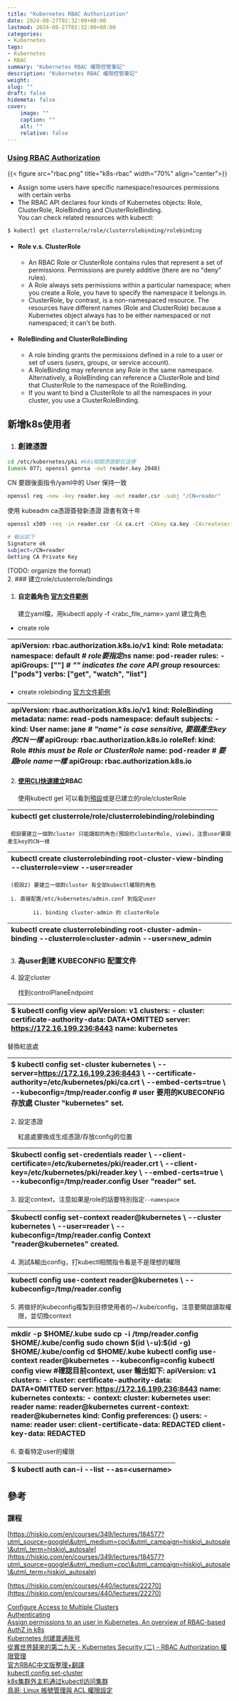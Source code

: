 ```yaml
---
title: "Kubernetes RBAC Authorization"
date: 2024-08-27T02:32:00+08:00 
lastmod: 2024-08-27T02:32:00+08:00 
categories: 
- Kubernetes
tags: 
- Kubernetes
- RBAC
summary: "Kubernetes RBAC 權限控管筆記"
description: "Kubernetes RBAC 權限控管筆記" 
weight: 
slug: ""
draft: false 
hidemeta: false
cover:
    image: "" 
    caption: ""
    alt: ""
    relative: false
---
```

### [Using RBAC Authorization](https://kubernetes.io/docs/reference/access-authn-authz/rbac/\#kubectl-create-clusterrolebinding)

{{< figure  src="rbac.png" title="k8s-rbac" width="70%" align="center">}}
- Assign some users have specific namespace/resources permissions with certain verbs  
- The RBAC API declares four kinds of Kubernetes objects: Role, ClusterRole, RoleBinding and ClusterRoleBinding.   
  You can check related resources with kubectl:
```bash
$ kubectl get clusterrole/role/clusterrolebinding/rolebinding
```
- #### Role v.s. ClusterRole

  - An RBAC Role or ClusterRole contains rules that represent a set of permissions. Permissions are purely additive (there are no "deny" rules).  
  - A Role always sets permissions within a particular namespace; when you create a Role, you have to specify the namespace it belongs in.  
  - ClusterRole, by contrast, is a non-namespaced resource. The resources have different names (Role and ClusterRole) because a Kubernetes object always has to be either namespaced or not namespaced; it can't be both.


- #### RoleBinding and ClusterRoleBinding 

  - A role binding grants the permissions defined in a role to a user or set of users (users, groups, or service account).  
  - A RoleBinding may reference any Role in the same namespace. Alternatively, a RoleBinding can reference a ClusterRole and bind that ClusterRole to the namespace of the RoleBinding.   
  - If you want to bind a ClusterRole to all the namespaces in your cluster, you use a ClusterRoleBinding.

## 新增k8s使用者
1. ### 創建憑證 
```bash
cd /etc/kubernetes/pki #k8s相關憑證都在這裡 
(umask 077; openssl genrsa -out reader.key 2048)
```
CN 要跟後面指令/yaml中的 User 保持一致
```bash
openssl req -new -key reader.key -out reader.csr -subj "/CN=reader"
```
使用 kubeadm ca憑證簽發新憑證 證書有效十年
```bash
openssl x509 -req -in reader.csr -CA ca.crt -CAkey ca.key -CAcreateserial -out reader.crt -days 3650

# 輸出如下
Signature ok
subject=/CN=reader
Getting CA Private Key
```
  
(TODO: organize the format)  
2. ### 建立role/clusterrole/bindings

   1. #### 自定義角色 [官方文件範例](https://kubernetes.io/docs/reference/access-authn-authz/rbac/\#role-example)

      建立yaml檔，用kubectl apply \-f \<rabc\_file\_name\>.yaml 建立角色

- create role

| apiVersion: rbac.authorization.k8s.io/v1 kind: Role metadata:  namespace: default *\# role要指定ns*  name: pod-reader rules: \- apiGroups: \[""\] *\# "" indicates the core API group*  resources: \["pods"\]  verbs: \["get", "watch", "list"\] |
| :---- |


- create rolebinding [官方文件範例](https://kubernetes.io/docs/reference/access-authn-authz/rbac/\#rolebinding-and-clusterrolebinding)

| apiVersion: rbac.authorization.k8s.io/v1 kind: RoleBinding metadata:  name: read-pods  namespace: default subjects: \- kind: User  name: jane *\# "name" is case sensitive, 要跟產生key的CN一樣*  apiGroup: rbac.authorization.k8s.io roleRef:  kind: Role *\#this must be Role or ClusterRole*  name: pod-reader *\# 要跟role name一樣*  apiGroup: rbac.authorization.k8s.io |
| :---- |

  2. #### [使用CLI快速建立](https://kubernetes.io/docs/reference/access-authn-authz/rbac/\#command-line-utilities)RBAC

     使用kubectl get 可以看到[預設](https://kubernetes.io/docs/reference/access-authn-authz/rbac/\#default-roles-and-role-bindings)或是已建立的role/clusterRole

| kubectl get clusterrole/role/clusterrolebinding/rolebinding |
| :---- |

     假設要建立一個對cluster 只能讀取的角色(預設的clusterRole, view)，注意user要跟產生key的CN一樣

| kubectl create clusterrolebinding root-cluster-view-binding \--clusterrole=view \--user=reader |
| :---- |

     

     (假設2) 要建立一個對cluster 有全部kubectl權限的角色

     i. 直接配置/etc/kubernetes/admin.conf 到指定user

			ii. binding cluster-admin 的 clusterRole

| kubectl create clusterrolebinding root-cluster-admin-binding \--clusterrole=cluster-admin \--user=new\_admin |
| :---- |

3. ### 為user創建 KUBECONFIG 配置文件

1. 設定cluster

   找到controlPlaneEndpoint

| $ kubectl config view apiVersion: v1 clusters: \- cluster:     certificate-authority-data: DATA+OMITTED     server: https://172.16.199.236:8443   name: kubernetes |
| :---- |

   替換紅底處 

| $ kubectl config set-cluster kubernetes \\   \--server=https://172.16.199.236:8443  \\   \--certificate-authority=/etc/kubernetes/pki/ca.crt \\   \--embed-certs=true \\   \--kubeconfig=/tmp/reader.config \# user 要用的KUBECONFIG 存放處 Cluster "kubernetes" set. |
| :---- |

   

2. 設定憑證

   紅底處要換成生成憑證/存放config的位置

| $kubectl config set-credentials reader \\   \--client-certificate=/etc/kubernetes/pki/reader.crt \\   \--client-key\=/etc/kubernetes/pki/reader.key \\   \--embed-certs=true \\   \--kubeconfig=/tmp/reader.config User "reader" set. |
| :---- |

   

3. 設定context，注意如果是role的話要特別指定`--namespace`

| $kubectl config set-context reader@kubernetes \\   \--cluster kubernetes \\   \--user=reader \\   \--kubeconfig=/tmp/reader.config Context "reader@kubernetes" created. |
| :---- |

4. 測試&輸出config，打kubectl相關指令看是不是理想的權限

| kubectl config use-context reader@kubernetes \\   \--kubeconfig=/tmp/reader.config |
| :---- |

5. 將做好的kubeconfig複製到目標使用者的\~/.kube/config，注意要開啟讀取權限，並切換context

| mkdir \-p $HOME/.kube sudo cp \-i /tmp/reader.config $HOME/.kube/config sudo chown $(id \-u):$(id \-g) $HOME/.kube/config cd $HOME/.kube kubectl config use-context reader@kubernetes \--kubeconfig=config kubectl config view \#確認目前context, user 輸出如下: apiVersion: v1 clusters: \- cluster:     certificate-authority-data: DATA+OMITTED     server: https://172.16.199.236:8443   name: kubernetes contexts: \- context:     cluster: kubernetes     user: reader   name: reader@kubernetes current-context: reader@kubernetes kind: Config preferences: {} users: \- name: reader   user:     client-certificate-data: REDACTED     client-key-data: REDACTED |
| :---- |

6. 查看特定user的權限

| $ kubectl auth can-i \--list \--as=\<username\> |
| :---- |

   

## 參考

### 課程

[https://hiskio.com/en/courses/349/lectures/184577?utm\_source=google\&utm\_medium=cpc\&utm\_campaign=hiskio\_autosale\&utm\_term=hiskio\_autosale](https://hiskio.com/en/courses/349/lectures/184577?utm\_source=google\&utm\_medium=cpc\&utm\_campaign=hiskio\_autosale\&utm\_term=hiskio\_autosale)

[https://hiskio.com/en/courses/440/lectures/22270](https://hiskio.com/en/courses/440/lectures/22270)

[Configure Access to Multiple Clusters](https://kubernetes.io/docs/tasks/access-application-cluster/configure-access-multiple-clusters/\#explore-the-home-kube-directory)  
[Authenticating](https://kubernetes.io/docs/reference/access-authn-authz/authentication/)  
[Assign permissions to an user in Kubernetes. An overview of RBAC-based AuthZ in k8s](https://faun.pub/assign-permissions-to-an-user-in-kubernetes-an-overview-of-rbac-based-authz-in-k8s-7d9e5e1099f1)  
[Kubernetes 创建普通账号](https://huangzhongde.cn/post/Kubernetes/Kubernetes%E5%88%9B%E5%BB%BA%E6%99%AE%E9%80%9A%E8%B4%A6%E5%8F%B7/)  
[從異世界歸來的第二九天 \- Kubernetes Security (二) \- RBAC Authorization 權限管理](https://ithelp.ithome.com.tw/articles/10300806)  
[官方RBAC中文版整理+翻譯](https://tn710617.github.io/zh-tw/kubernetes-using-rbac-authorization/)  
[kubectl config set-cluster](https://kubernetes.io/docs/reference/kubectl/generated/kubectl\_config/kubectl\_config\_set-cluster/)  
[k8s集群外主机通过kubectl访问集群](https://www.cnblogs.com/zuoyang/p/15261373.html)  
[鳥哥: Linux 帳號管理與 ACL 權限設定](https://linux.vbird.org/linux\_basic/centos7/0410accountmanager.php)
